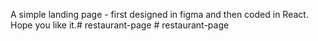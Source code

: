 A simple landing page - first designed in figma and then coded in React. Hope you like it.#   r e s t a u r a n t - p a g e  
 #   r e s t a u r a n t - p a g e  
 
